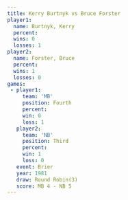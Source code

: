 ```yaml
---
title: Kerry Burtnyk vs Bruce Forster
player1:              
  name: Burtnyk, Kerry
  percent:            
  wins: 0             
  losses: 1           
player2:              
  name: Forster, Bruce
  percent:            
  wins: 1             
  losses: 0           
games:
 - player1:          
     team: 'MB'      
     position: Fourth
     percent:        
     win: 0          
     loss: 1         
   player2:         
     team: 'NB'     
     position: Third
     percent:       
     win: 1         
     loss: 0        
   event: Brier        
   year: 1981          
   draw: Round Robin(3)
   score: MB 4 - NB 5  
---
```

